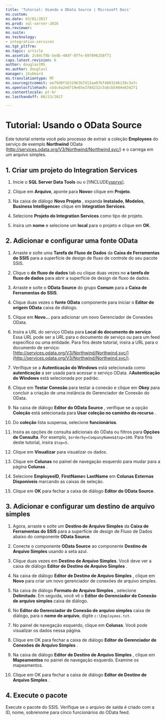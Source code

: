 ```yaml
---
title: 'Tutorial: Usando o OData Source | Microsoft Docs'
ms.custom: 
ms.date: 03/01/2017
ms.prod: sql-server-2016
ms.reviewer: 
ms.suite: 
ms.technology:
- integration-services
ms.tgt_pltfrm: 
ms.topic: article
ms.assetid: 2c64cf8b-5edb-48df-8ffe-697096258f71
caps.latest.revision: 6
author: douglaslMS
ms.author: douglasl
manager: jhubbard
ms.translationtype: MT
ms.sourcegitcommit: ee79d0f1b31963b7d13aa07bf4603246139c3a7c
ms.openlocfilehash: cbdc4a2e0719e65e378d232c5abcb5404e8342f1
ms.contentlocale: pt-br
ms.lasthandoff: 08/23/2017

---
```

# <a name="tutorial-using-the-odata-source"></a>Tutorial: Usando o OData Source
  Este tutorial orienta você pelo processo de extrair a coleção **Employees** do serviço de exemplo **Northwind** OData (http://services.odata.org/V3/Northwind/Northwind.svc/) e o carrega em um arquivo simples.  
  
## <a name="1-create-an-integration-services-project"></a>1. Criar um projeto do Integration Services  
  
1.  Inicie o **SQL Server Data Tools** ou o [!INCLUDE[vsprvs](../../includes/vsprvs-md.md)].  
  
2.  Clique em **Arquivo**, aponte para **Novo**e clique em **Projeto**.  
  
3.  Na caixa de diálogo **Novo Projeto** , expanda **Instalado**, **Modelos**, **Business Intelligence**e clique em **Integration Services**.  
  
4.  Selecione **Projeto do Integration Services** como tipo de projeto.  
  
5.  Insira um **nome** e selecione um **local** para o projeto e clique em **OK**.  
  
## <a name="2-add-and-configure-an-odata-source"></a>2. Adicionar e configurar uma fonte OData 
  
1.  Arraste e solte uma **Tarefa de Fluxo de Dados** da **Caixa de Ferramentas do SSIS** para a superfície de design de fluxo de controle do seu pacote SSIS.  
  
2.  Clique o **de fluxo de dados** tab ou clique duas vezes no **a tarefa de fluxo de dados** para abrir a superfície de design de fluxo de dados.  
  
3.  Arraste e solte o **OData Source** do grupo **Comum** para a **Caixa de Ferramentas do SSIS**.
  
4.  Clique duas vezes o **fonte OData** componente para iniciar o **Editor de origem OData** caixa de diálogo.  
  
5.  Clique em **Novo…** para adicionar um novo Gerenciador de Conexões OData.  
  
6.  Insira a URL do serviço OData para **Local do documento de serviço**. Essa URL pode ser a URL para o documento de serviço ou para um feed específico ou uma entidade. Para fins deste tutorial, insira a URL para o documento de serviço: [http://services.odata.org/V3/Northwind/Northwind.svc/](http://services.odata.org/V3/Northwind/Northwind.svc/).  
  
7.  Verifique se a **Autenticação do Windows** está selecionada como **autenticação** a ser usada para acessar o serviço OData. A**Autenticação do Windows** está selecionada por padrão.  
  
8.  Clique em **Testar Conexão** para testar a conexão e clique em **Okey** para concluir a criação de uma instância do Gerenciador de Conexão do OData.  
  
9. Na caixa de diálogo **Editor do OData Source** , verifique se a opção **Coleção** está selecionada para **Usar coleção no caminho do recurso** .  
  
10. Do **coleção** lista suspensa, selecione **funcionários**.  
  
11. Insira as opções de consulta adicionais do OData ou filtros para **Opções de Consulta**. Por exemplo, `$orderby=CompanyName&$top=100`. Para fins deste tutorial, insira `$top=5`.  
  
12. Clique em **Visualizar** para visualizar os dados.  
  
13. Clique em **Colunas** no painel de navegação esquerdo para mudar para a página **Colunas** .  
  
14. Selecione **EmployeeID**, **FirstName**e **LastName** em **Colunas Externas Disponíveis** marcando as caixas de seleção.  
  
15. Clique em **OK** para fechar a caixa de diálogo **Editor do OData Source**.  
  
## <a name="3-add-and-configure-a-flat-file-destination"></a>3. Adicionar e configurar um destino de arquivo simples
  
1.  Agora, arraste e solte um **Destino de Arquivo Simples** da **Caixa de Ferramentas do SSIS** para a superfície de design de Fluxo de Dados abaixo do componente **OData Source**.  
  
2.  Conecte o componente **OData Source** ao componente **Destino de Arquivo Simples** usando a seta azul.  
  
3.  Clique duas vezes em **Destino de Arquivo Simples**. Você deve ver a caixa de diálogo **Editor de Destino de Arquivo Simples** .  
  
4.  Na caixa de diálogo **Editor de Destino de Arquivo Simples** , clique em **Novo** para criar um novo gerenciador de conexões de arquivo simples.  
  
5.  Na caixa de diálogo **Formato de Arquivo Simples** , selecione **Delimitado**. Em seguida, você vê o **Editor do Gerenciador de Conexão de arquivo simples** caixa de diálogo.  
  
6.  No **Editor do Gerenciador de Conexão de arquivo simples** caixa de diálogo, para o **nome de arquivo**, digite `c:\Employees.txt`.  
  
7.  No painel de navegação esquerdo, clique em **Colunas**. Você pode visualizar os dados nessa página.  
  
8.  Clique em OK para fechar a caixa de diálogo **Editor de Gerenciador de Conexões de Arquivo Simples** .  
  
9. Na caixa de diálogo **Editor de Destino de Arquivo Simples** , clique em **Mapeamentos** no painel de navegação esquerdo. Examine os mapeamentos.  
  
10. Clique em OK para fechar a caixa de diálogo **Editor de Destino de Arquivo Simples** .  

## <a name="4-run-the-package"></a>4. Execute o pacote
Execute o pacote do SSIS. Verifique se o arquivo de saída é criado com a ID, nome, sobrenome para cinco funcionários do OData feed.
  
  
